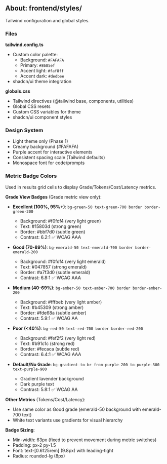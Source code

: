 ## About: frontend/styles/

Tailwind configuration and global styles.

### Files

**tailwind.config.ts**
- Custom color palette:
  - Background: `#FAFAFA`
  - Primary: `#8685ef`
  - Accent light: `#faf8ff`
  - Accent dark: `#dedbee`
- shadcn/ui theme integration

**globals.css**
- Tailwind directives (@tailwind base, components, utilities)
- Global CSS resets
- Custom CSS variables for theme
- shadcn/ui component styles

### Design System
- Light theme only (Phase 1)
- Creamy background (#FAFAFA)
- Purple accent for interactive elements
- Consistent spacing scale (Tailwind defaults)
- Monospace font for code/prompts

### Metric Badge Colors
Used in results grid cells to display Grade/Tokens/Cost/Latency metrics.

**Grade View Badges** (Grade metric view only):
- **Excellent (100%, 95%+)**: `bg-green-50 text-green-700 border border-green-200`
  - Background: #f0fdf4 (very light green)
  - Text: #15803d (strong green)
  - Border: #bbf7d0 (subtle green)
  - Contrast: 6.2:1 ✅ WCAG AAA

- **Good (70-89%)**: `bg-emerald-50 text-emerald-700 border border-emerald-200`
  - Background: #f0fdf4 (very light emerald)
  - Text: #047857 (strong emerald)
  - Border: #a7f3d0 (subtle emerald)
  - Contrast: 6.8:1 ✅ WCAG AAA

- **Medium (40-69%)**: `bg-amber-50 text-amber-700 border border-amber-200`
  - Background: #fffbeb (very light amber)
  - Text: #b45309 (strong amber)
  - Border: #fde68a (subtle amber)
  - Contrast: 5.9:1 ✅ WCAG AA

- **Poor (<40%)**: `bg-red-50 text-red-700 border border-red-200`
  - Background: #fef2f2 (very light red)
  - Text: #b91c1c (strong red)
  - Border: #fecaca (subtle red)
  - Contrast: 6.4:1 ✅ WCAG AAA

- **Default/No Grade**: `bg-gradient-to-br from-purple-200 to-purple-300 text-purple-900`
  - Gradient lavender background
  - Dark purple text
  - Contrast: 5.8:1 ✅ WCAG AA

**Other Metrics** (Tokens/Cost/Latency):
- Use same color as Good grade (emerald-50 background with emerald-700 text)
- White text variants use gradients for visual hierarchy

**Badge Sizing**:
- Min-width: 63px (fixed to prevent movement during metric switches)
- Padding: px-2 py-1.5
- Font: text-[0.6125rem] (9.8px) with leading-tight
- Radius: rounded-lg (8px)
